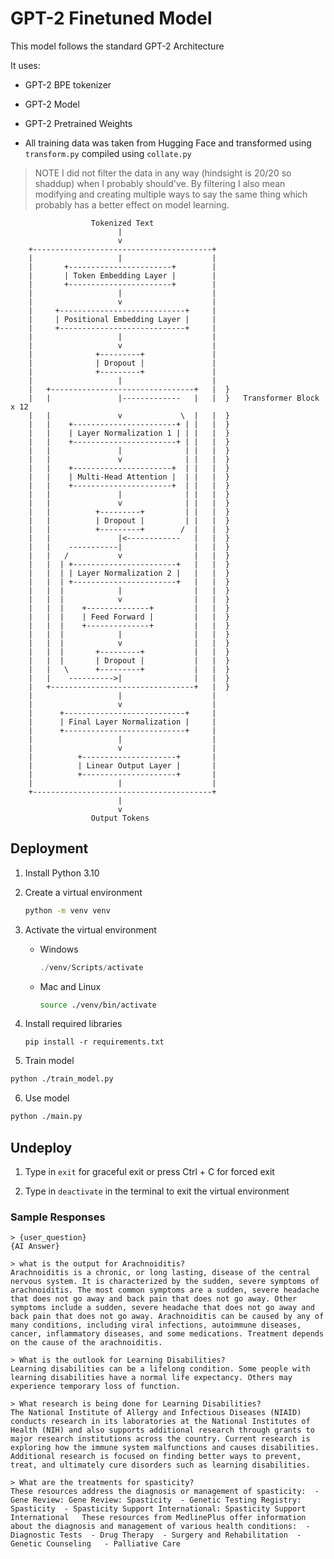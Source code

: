 # GPT-2 Finetuned Model

This model follows the standard GPT-2 Architecture

It uses:

- GPT-2 BPE tokenizer 

- GPT-2 Model

- GPT-2 Pretrained Weights

- All training data was taken from Hugging Face and transformed using `transform.py` compiled using `collate.py`

> NOTE
> I did not filter the data in any way (hindsight is 20/20 so shaddup) when I probably should've.
> By filtering I also mean modifying and creating multiple ways to say the same thing which probably has a better effect on model learning.

```
                  Tokenized Text
                        |
                        v
    +----------------------------------------+
    |                   |                    |
    |       +-----------------------+        |
    |       | Token Embedding Layer |        |
    |       +-----------------------+        |
    |                   |                    |
    |                   v                    |
    |     +----------------------------+     |
    |     | Positional Embedding Layer |     |
    |     +----------------------------+     |
    |                   |                    |
    |                   v                    |
    |              +---------+               |
    |              | Dropout |               |
    |              +---------+               |
    |                   |                    |
    |   +--------------------------------+   |  }
    |   |               |-------------   |   |  }   Transformer Block x 12
    |   |               v             \  |   |  }
    |   |    +-----------------------+ | |   |  }
    |   |    | Layer Normalization 1 | | |   |  }
    |   |    +-----------------------+ | |   |  }
    |   |               |              | |   |  }
    |   |               v              | |   |  }
    |   |    +----------------------+  | |   |  }
    |   |    | Multi-Head Attention |  | |   |  }
    |   |    +----------------------+  | |   |  }
    |   |               |              | |   |  }
    |   |               v              | |   |  }
    |   |          +---------+         | |   |  }
    |   |          | Dropout |         | |   |  }
    |   |          +---------+        /  |   |  }
    |   |               |<------------   |   |  }
    |   |    -----------|                |   |  }
    |   |   /           v                |   |  }
    |   |  | +-----------------------+   |   |  }
    |   |  | | Layer Normalization 2 |   |   |  }
    |   |  | +-----------------------+   |   |  }
    |   |  |            |                |   |  }
    |   |  |            v                |   |  }
    |   |  |    +--------------+         |   |  }
    |   |  |    | Feed Forward |         |   |  }
    |   |  |    +--------------+         |   |  }
    |   |  |            |                |   |  }
    |   |  |            v                |   |  }
    |   |  |       +---------+           |   |  }
    |   |  |       | Dropout |           |   |  }
    |   |   \      +---------+           |   |  }
    |   |    ---------->|                |   |  }
    |   +--------------------------------+   |  }
    |                   |                    |
    |                   v                    |
    |      +---------------------------+     |
    |      | Final Layer Normalization |     |
    |      +---------------------------+     |
    |                   |                    |
    |                   v                    |
    |          +---------------------+       |
    |          | Linear Output Layer |       |
    |          +---------------------+       |
    |                   |                    |
    +----------------------------------------+
                        |
                        v
                  Output Tokens
```

## Deployment

1. Install Python 3.10

2. Create a virtual environment

    ```bash
    python -m venv venv
    ```

3. Activate the virtual environment

    - Windows
        ```Powershell
        ./venv/Scripts/activate
        ```
    - Mac and Linux
        ```bash
        source ./venv/bin/activate
        ```
4. Install required libraries

    ```
    pip install -r requirements.txt
    ```

5. Train model

```bash
python ./train_model.py
```

6. Use model

```bash
python ./main.py
```

## Undeploy

1. Type in `exit` for graceful exit or press Ctrl + C for forced exit

2. Type in `deactivate` in the terminal to exit the virtual environment

### Sample Responses

```
> {user_question}
{AI Answer}
```

```
> what is the output for Arachnoiditis?
Arachnoiditis is a chronic, or long lasting, disease of the central nervous system. It is characterized by the sudden, severe symptoms of arachnoiditis. The most common symptoms are a sudden, severe headache that does not go away and back pain that does not go away. Other symptoms include a sudden, severe headache that does not go away and back pain that does not go away. Arachnoiditis can be caused by any of many conditions, including viral infections, autoimmune diseases, cancer, inflammatory diseases, and some medications. Treatment depends on the cause of the arachnoiditis.
```

```
> What is the outlook for Learning Disabilities?
Learning disabilities can be a lifelong condition. Some people with learning disabilities have a normal life expectancy. Others may experience temporary loss of function.
```

```
> What research is being done for Learning Disabilities?
The National Institute of Allergy and Infectious Diseases (NIAID) conducts research in its laboratories at the National Institutes of Health (NIH) and also supports additional research through grants to major research institutions across the country. Current research is exploring how the immune system malfunctions and causes disabilities. Additional research is focused on finding better ways to prevent, treat, and ultimately cure disorders such as learning disabilities.
```

```
> What are the treatments for spasticity?  
These resources address the diagnosis or management of spasticity:  - Gene Review: Gene Review: Spasticity  - Genetic Testing Registry: Spasticity  - Spasticity Support International: Spasticity Support International   These resources from MedlinePlus offer information about the diagnosis and management of various health conditions:  - Diagnostic Tests  - Drug Therapy  - Surgery and Rehabilitation  - Genetic Counseling   - Palliative Care
```
